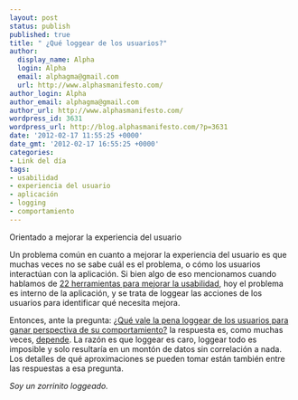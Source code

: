 ```yaml
---
layout: post
status: publish
published: true
title: " ¿Qué loggear de los usuarios?"
author:
  display_name: Alpha
  login: Alpha
  email: alphagma@gmail.com
  url: http://www.alphasmanifesto.com/
author_login: Alpha
author_email: alphagma@gmail.com
author_url: http://www.alphasmanifesto.com/
wordpress_id: 3631
wordpress_url: http://blog.alphasmanifesto.com/?p=3631
date: '2012-02-17 11:55:25 +0000'
date_gmt: '2012-02-17 16:55:25 +0000'
categories:
- Link del día
tags:
- usabilidad
- experiencia del usuario
- aplicación
- logging
- comportamiento
---
```


Orientado a mejorar la experiencia del usuario


Un problema común en cuanto a mejorar la experiencia del usuario es que muchas veces no se sabe cuál es el problema, o cómo los usuarios interactúan con la aplicación. Si bien algo de eso mencionamos cuando hablamos de [22 herramientas para mejorar la usabilidad](https://blog.alphasmanifesto.com/2012/02/14/22-herramientas-para-probar-usabilidad/), hoy el problema es interno de la aplicación, y se trata de loggear las acciones de los usuarios para identificar qué necesita mejora.

Entonces, ante la pregunta: [ ¿Qué vale la pena loggear de los usuarios para ganar perspectiva de su comportamiento?](http://ux.stackexchange.com/questions/17026/which-users-actions-are-worth-logging-to-gain-better-perspective-on-their-behav) la respuesta es, como muchas veces, [depende](http://ux.stackexchange.com/a/17029/8702). La razón es que loggear es caro, loggear todo es imposible y solo resultaría en un montón de datos sin correlación a nada. Los detalles de qué aproximaciones se pueden tomar están también entre las respuestas a esa pregunta.

_Soy un zorrinito loggeado._
